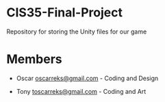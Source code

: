# CIS35-Final-Project
Repository for storing the Unity files for our game


# Members
- Oscar oscarreks@gmail.com - Coding and Design

- Tony toscarreks@gmail.com -  Coding and Art

